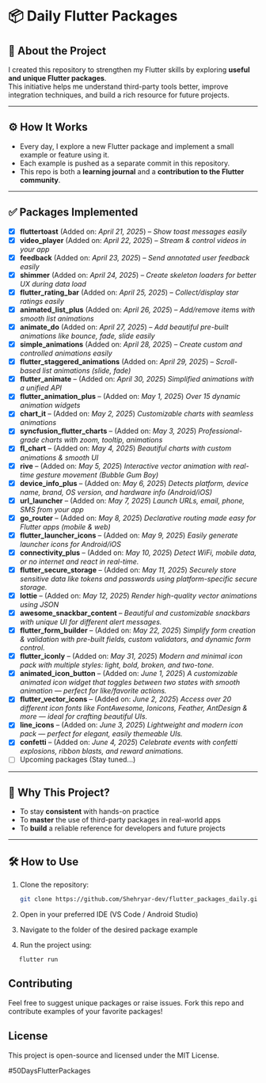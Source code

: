 # 📦 Daily Flutter Packages

## 📘 About the Project
I created this repository to strengthen my Flutter skills by exploring **useful and unique Flutter packages**.  
This initiative helps me understand third-party tools better, improve integration techniques, and build a rich resource for future projects.

---

## ⚙️ How It Works
- Every day, I explore a new Flutter package and implement a small example or feature using it.
- Each example is pushed as a separate commit in this repository.
- This repo is both a **learning journal** and a **contribution to the Flutter community**.

---

## ✅ Packages Implemented

- [x] **fluttertoast** (Added on: *April 21, 2025*) – *Show toast messages easily*
- [x] **video_player** (Added on: *April 22, 2025*) – *Stream & control videos in your app*
- [x] **feedback** (Added on: *April 23, 2025*) – *Send annotated user feedback easily*
- [x] **shimmer** (Added on: *April 24, 2025*) – *Create skeleton loaders for better UX during data load*
- [x] **flutter_rating_bar** (Added on: *April 25, 2025*) – *Collect/display star ratings easily*
- [x] **animated_list_plus** (Added on: *April 26, 2025*) – *Add/remove items with smooth list animations*
- [x] **animate_do** (Added on: *April 27, 2025*) – *Add beautiful pre-built animations like bounce, fade, slide easily*
- [x] **simple_animations** (Added on: *April 28, 2025*) – *Create custom and controlled animations easily*
- [x] **flutter_staggered_animations** (Added on: *April 29, 2025*) – *Scroll-based list animations (slide, fade)*
- [x] **flutter_animate** – (Added on: *April 30, 2025*) *Simplified animations with a unified API*
- [x] **flutter_animation_plus** – (Added on: *May 1, 2025*) *Over 15 dynamic animation widgets*
- [x] **chart_it** – (Added on: *May 2, 2025*) *Customizable charts with seamless animations*
- [x] **syncfusion_flutter_charts** – (Added on: *May 3, 2025*) *Professional-grade charts with zoom, tooltip, animations*
- [x] **fl_chart** – (Added on: *May 4, 2025*) *Beautiful charts with custom animations & smooth UI*
- [x] **rive** – (Added on: *May 5, 2025*) *Interactive vector animation with real-time gesture movement (Bubble Gum Boy)*
- [x] **device_info_plus** – (Added on: *May 6, 2025*) *Detects platform, device name, brand, OS version, and hardware info (Android/iOS)*
- [x] **url_launcher** – (Added on: *May 7, 2025*) *Launch URLs, email, phone, SMS from your app*
- [x] **go_router** – (Added on: *May 8, 2025*) *Declarative routing made easy for Flutter apps (mobile & web)*
- [x] **flutter_launcher_icons** – (Added on: *May 9, 2025*) *Easily generate launcher icons for Android/iOS*
- [x] **connectivity_plus** – (Added on: *May 10, 2025*) *Detect WiFi, mobile data, or no internet and react in real-time.*
- [x] **flutter_secure_storage** – (Added on: *May 11, 2025*) *Securely store sensitive data like tokens and passwords using platform-specific secure storage.*
- [x] **lottie** – (Added on: *May 12, 2025*) *Render high-quality vector animations using JSON*
- [x] **awesome_snackbar_content** – *Beautiful and customizable snackbars with unique UI for different alert messages.*
- [x] **flutter_form_builder** – (Added on: *May 22, 2025*) *Simplify form creation & validation with pre-built fields, custom validators, and dynamic form control.*
- [x] **flutter_iconly** – (Added on: *May 31, 2025*) *Modern and minimal icon pack with multiple styles: light, bold, broken, and two-tone.*
- [x] **animated_icon_button** – (Added on: *June 1, 2025*) *A customizable animated icon widget that toggles between two states with smooth animation — perfect for like/favorite actions.*
- [x] **flutter_vector_icons** – (Added on: *June 2, 2025*) *Access over 20 different icon fonts like FontAwesome, Ionicons, Feather, AntDesign & more — ideal for crafting beautiful UIs.*
- [x] **line_icons** – (Added on: *June 3, 2025*) *Lightweight and modern icon pack — perfect for elegant, easily themeable UIs.*
- [x] **confetti** – (Added on: *June 4, 2025*) *Celebrate events with confetti explosions, ribbon blasts, and reward animations.*
- [ ] Upcoming packages (Stay tuned...)

---

## 🧠 Why This Project?

- To stay **consistent** with hands-on practice
- To **master** the use of third-party packages in real-world apps
- To **build** a reliable reference for developers and future projects

---

## 🛠 How to Use

1. Clone the repository:
   ```sh
   git clone https://github.com/Shehryar-dev/flutter_packages_daily.git

2. Open in your preferred IDE (VS Code / Android Studio)

3. Navigate to the folder of the desired package example

4. Run the project using:
````
   flutter run
````


## Contributing
Feel free to suggest unique packages or raise issues.
Fork this repo and contribute examples of your favorite packages!


## License
This project is open-source and licensed under the MIT License.


#50DaysFlutterPackages